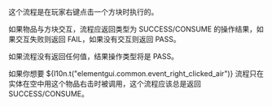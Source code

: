 这个流程是在玩家右键点击一个方块时执行的。

如果物品与方块交互，流程应返回类型为 SUCCESS/CONSUME 的操作结果，如果交互失败则返回 FAIL，如果没有交互则返回 PASS。

如果流程没有返回任何值，结果操作类型将是 PASS。

如果你想要 ${l10n.t("elementgui.common.event_right_clicked_air")} 流程只在实体在空中用这个物品右击时被调用，这个流程应该总是返回SUCCESS/CONSUME。